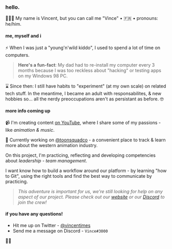 ### hello.

👨🏻‍🚀 My name is Vincent, but you can call me "Vince" • 🇫🇷 • pronouns: he/him.

#### me, myself and i

⚡ When I was just a "young'n'wild kiddo", I used to spend a lot of time on computers. 
> **Here's a fun-fact**: My dad had to re-install my computer every 3 months because I was too reckless about "hacking" or testing apps on my Windows 98 PC.

⌛ Since then: I still have habits to "experiment" (at my own scale) on related tech stuff. In the meantime, I became an adult with responsabilites, & new hobbies so... all the nerdy preoccupations aren't as persistant as before. 🤓

#### more info coming up

📹 I'm creating content [on YouTube](https://www.youtube.com/channel/UCfJazBeaJ6zrUw12PknKHVQ "my own YouTube channel"), where I share some of my passions - like *animation & music*.

🐸 Currently working on [@toonsquadco](https://toonsquad.co/) - a convenient place to track & learn more about the western animation industry. 

On this project, I'm practicing, reflecting and developing competencies about *leadership - team management*. 

I want know how to build a workflow around our platform - by learning "how to Git", using the right tools and find the best way to communicate by practicing.

> *This adventure is important for us, we're still looking for help on any aspect of our project.   Please check out our [website](https://toonsquad.co/) or our [Discord](https://discord.gg/3yXQzC256m) to join the crew!*

#### if you have any questions!
- Hit me up on Twitter - [@vincentimes](https://twitter.com/VincenTimes "my own Twitter")
- Send me a message on Discord - `Vince#3000` 

✌🏻
